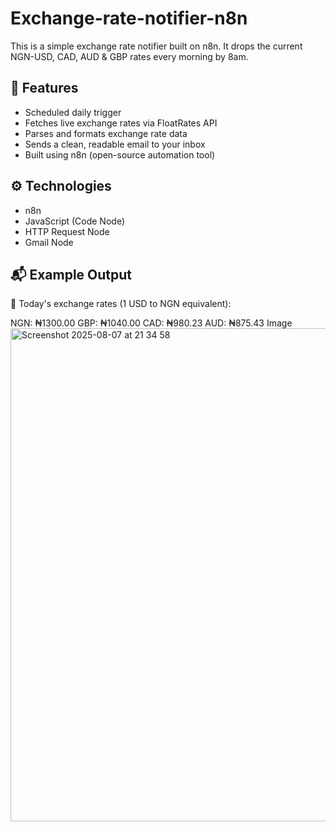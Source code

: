 # Exchange-rate-notifier-n8n
This is a simple exchange rate notifier built on n8n. It drops the current NGN-USD, CAD, AUD &amp; GBP rates every morning by 8am. 

## 📌 Features
- Scheduled daily trigger
- Fetches live exchange rates via FloatRates API
- Parses and formats exchange rate data
- Sends a clean, readable email to your inbox
- Built using n8n (open-source automation tool)

## ⚙️ Technologies
- n8n
- JavaScript (Code Node)
- HTTP Request Node
- Gmail Node
  
## 📬 Example Output
💱 Today's exchange rates (1 USD to NGN equivalent):

NGN: ₦1300.00
GBP: ₦1040.00
CAD: ₦980.23
AUD: ₦875.43
Image
<img width="1402" height="789" alt="Screenshot 2025-08-07 at 21 34 58" src="https://github.com/user-attachments/assets/94f57448-6305-44e8-a5c6-af78c34aacd3" />
